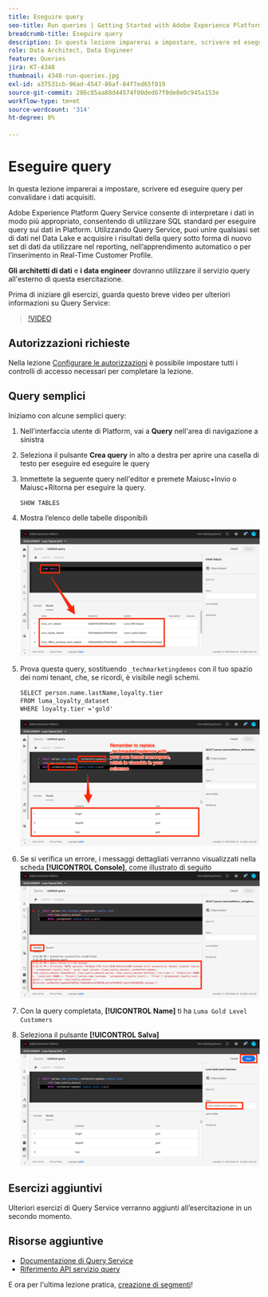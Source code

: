 ```yaml
---
title: Eseguire query
seo-title: Run queries | Getting Started with Adobe Experience Platform for Data Architects and Data Engineers
breadcrumb-title: Eseguire query
description: In questa lezione imparerai a impostare, scrivere ed eseguire query per convalidare i dati acquisiti.
role: Data Architect, Data Engineer
feature: Queries
jira: KT-4348
thumbnail: 4348-run-queries.jpg
exl-id: a37531cb-96ad-4547-86af-84f7ed65f019
source-git-commit: 286c85aa88d44574f00ded67f0de8e0c945a153e
workflow-type: tm+mt
source-wordcount: '314'
ht-degree: 0%

---
```


# Eseguire query

<!-- 15 min-->
In questa lezione imparerai a impostare, scrivere ed eseguire query per convalidare i dati acquisiti.

Adobe Experience Platform Query Service consente di interpretare i dati in modo più appropriato, consentendo di utilizzare SQL standard per eseguire query sui dati in Platform. Utilizzando Query Service, puoi unire qualsiasi set di dati nel Data Lake e acquisire i risultati della query sotto forma di nuovo set di dati da utilizzare nel reporting, nell’apprendimento automatico o per l’inserimento in Real-Time Customer Profile.

**Gli architetti di dati** e **i data engineer** dovranno utilizzare il servizio query all&#39;esterno di questa esercitazione.

Prima di iniziare gli esercizi, guarda questo breve video per ulteriori informazioni su Query Service:
>[!VIDEO](https://video.tv.adobe.com/v/29795?learn=on&enablevpops)

## Autorizzazioni richieste

Nella lezione [Configurare le autorizzazioni](configure-permissions.md) è possibile impostare tutti i controlli di accesso necessari per completare la lezione.

<!-- Settings > **[!UICONTROL Services]** > **[!UICONTROL Query Service]**
* Permission items Data Management > **[!UICONTROL View Datasets]** and  **[!UICONTROL Manage Datasets]**
* Permission item Sandboxes > `Luma Tutorial`
* User-role access to the `Luma Tutorial Platform` product profile
-->

## Query semplici

Iniziamo con alcune semplici query:

1. Nell&#39;interfaccia utente di Platform, vai a **Query** nell&#39;area di navigazione a sinistra
1. Seleziona il pulsante **Crea query** in alto a destra per aprire una casella di testo per eseguire ed eseguire le query
1. Immettete la seguente query nell&#39;editor e premete Maiusc+Invio o Maiusc+Ritorna per eseguire la query.

   ```
   SHOW TABLES
   ```

1. Mostra l’elenco delle tabelle disponibili

   ![MOSTRA query TABELLA](assets/queries-showTables.png)


1. Prova questa query, sostituendo `_techmarketingdemos` con il tuo spazio dei nomi tenant, che, se ricordi, è visibile negli schemi.

   ```
   SELECT person.name.lastName,loyalty.tier
   FROM luma_loyalty_dataset
   WHERE loyalty.tier ='gold'
   ```

   ![SELEZIONA dati dal set di dati fedeltà](assets/queries-loyaltySelect.png)

1. Se si verifica un errore, i messaggi dettagliati verranno visualizzati nella scheda **[!UICONTROL Console]**, come illustrato di seguito
   ![Errore nella query](assets/queries-error.png)

1. Con la query completata, **[!UICONTROL Name]** ti ha `Luma Gold Level Customers`
1. Seleziona il pulsante **[!UICONTROL Salva]**
   ![Salvataggio della query](assets/queries-loyaltySelect-save.png)


<!--SELECT COUNT(DISTINCT (_techmarketingdemos.systemIdentifier.loyaltyId)) FROM luma_loyalty_dataset 


SELECT _techmarketingdemos.systemIdentifier.loyaltyId, COUNT(_techmarketingdemos.systemIdentifier.loyaltyId)
FROM luma_loyalty_dataset 
GROUP BY _techmarketingdemos.systemIdentifier.loyaltyId
HAVING COUNT(_techmarketingdemos.systemIdentifier.loyaltyId) > 1;-->

## Esercizi aggiuntivi

Ulteriori esercizi di Query Service verranno aggiunti all’esercitazione in un secondo momento.
<!--
## Join Datasets

In this exercise, we will join two datasets `Luma Loyalty Dataset` and `Luma Offline Purchase` to get list of gold customers who have spend over $500 dollars in one purchase.

1. Create a new query
1. Copy and paste following query in query editor and execute, again replacing `_techmarketingdemos` with your own tenant namespace
    
    ```
    SELECT DISTINCT lopd.commerce.order.purchaseID as PurchaseId ,
        lld.person.name.firstName as LastName ,
        lld.person.name.lastName as LastName ,
        lopd.personalEmail.address as email,
        lopd.commerce.order.priceTotal as Total

    FROM luma_loyalty_dataset lld
    JOIN luma_offline_purchase_event_dataset lopd
    ON lopd._techmarketingdemos.systemIdentifier.loyaltyId = lld._techmarketingdemos.systemIdentifier.loyaltyId

    WHERE lld._techmarketingdemos.loyalty.level ='gold' AND lopd.commerce.order.priceTotal >500;
    ```

1. You should get list of Gold Customers who have spend over $500 in single purchase.

## Output datasets

1. Select on Output Dataset button
1. Provide name and description to the dataset
1. Save.
1. Go to **Datasets** under **Data Management** to find new dataset created.

-->
<!--Add content for Adobe Defined Functions-->

## Risorse aggiuntive

* [Documentazione di Query Service](https://experienceleague.adobe.com/docs/experience-platform/query/home.html?lang=it)
* [Riferimento API servizio query](https://www.adobe.io/experience-platform-apis/references/query-service/)

E ora per l&#39;ultima lezione pratica, [creazione di segmenti](build-segments.md)!

